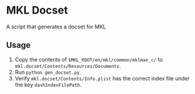 # MKL Docset

A script that generates a docset for MKL

## Usage

1. Copy the contents of `$MKL_ROOT/en/mkl/common/mklman_c/` to `mkl.docset/Contents/Resources/Documents`.
2. Run `python gen_docset.py`.
3. Verify `mkl.docset/Contents/Info.plist` has the correct index file under the key `dashIndexFilePath`.

